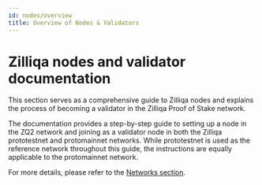 ```yaml
---
id: nodes/overview 
title: Overview of Nodes & Validators
---
```


# Zilliqa nodes and validator documentation
This section serves as a comprehensive guide to Zilliqa nodes and explains the process of becoming a validator in the Zilliqa Proof of Stake network.

The documentation provides a step-by-step guide to setting up a node in the ZQ2 network and joining as a validator node in both the Zilliqa prototestnet and protomainnet networks. While prototestnet is used as the reference network throughout this guide, the instructions are equally applicable to the protomainnet network.

For more details, please refer to the [Networks section](../endpoints.md#networks).